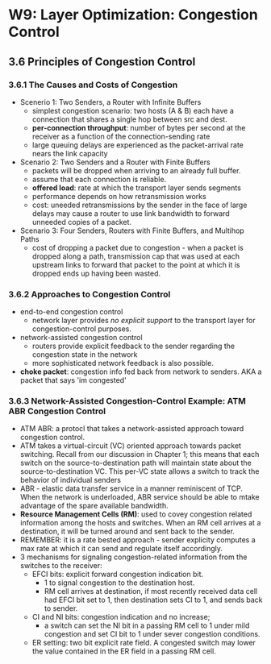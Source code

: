 # W9: Layer Optimization: Congestion Control

## 3.6 Principles of Congestion Control

### 3.6.1 The Causes and Costs of Congestion
* Scenerio 1: Two Senders, a Router with Infinite Buffers
    - simplest congestion scenario: two hosts (A & B) each have a connection that shares a single hop between src and dest. 
    - **per-connection throughput**: number of bytes per second at the receiver as a function of the connection-sending rate
    - large queuing delays are experienced as the packet-arrival rate nears the link capacity
* Scenario 2: Two Senders and a Router with Finite Buffers
    - packets will be dropped when arriving to an already full buffer.
    - assume that each connection is reliable. 
    - **offered load**: rate at which the transport layer sends segments
    - performance depends on how retransmission works
    - cost: uneeded retransmissions by the sender in the face of large delays may cause a router to use link bandwidth to forward unneeded copies of a packet.
* Scenario 3: Four Senders, Routers with Finite Buffers, and Multihop Paths
    - cost of dropping a packet due to congestion - when a packet is dropped along a path, transmission cap that was used at each upstream links to forward that packet to the point at which it is dropped ends up having been wasted.

### 3.6.2 Approaches to Congestion Control
* end-to-end congestion control
    - network layer provides _no explicit support_ to the transport layer for congestion-control purposes.
* network-assisted congestion control
    - routers provide explicit feedback to the sender regarding the congestion state in the network
    - more sophisticated network feedback is also possible.
* **choke packet**: congestion info fed back from network to senders. AKA a packet that says 'im congested'

### 3.6.3 Network-Assisted Congestion-Control Example: ATM ABR Congestion Control
*  ATM ABR: a protocl that takes a network-assisted approach toward congestion control.
*  ATM takes a virtual-circuit (VC) oriented approach towards packet switching. Recall from our discussion in Chapter 1; this means that each switch on the source-to-destination path will maintain state about the source-to-destination VC. This per-VC state allows a switch to track the behavior of individual senders
*  ABR - elastic data transfer service in a manner reminiscent of TCP. When the network is underloaded, ABR service should be able to mtake advantage of the spare available bandwidth.
*  **Resource Management Cells (RM)**: used to covey congestion related information among the hosts and switches. When an RM cell arrives at a destination, it will be turned around and sent back to the sender.
*  REMEMBER: it is a rate bested approach - sender explicity computes a max rate at which it can send and regulate itself accordingly. 
*  3 mechanisms for signaling congestion-related information from the switches to the receiver: 
    -  EFCI bits: explicit forward congestion indication bit. 
        +  1 to signal congestion to the destination host.
        +  RM cell arrives at destination, if most recently received data cell had EFCI bit set to 1, then destination sets CI to 1, and sends back to sender.
    -  CI and NI bits: congestion indication and no increase;
        +  a switch can set the NI bit in a passing RM cell to 1 under mild congestion and set CI bit to 1 under sever congestion conditions.
    -  ER setting: two bit explicit rate field. A congested switch may lower the value contained in the ER field in a passing RM cell.
